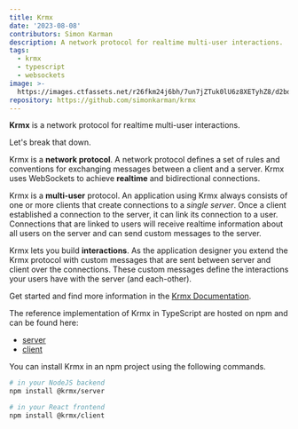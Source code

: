 ```yaml
---
title: Krmx
date: '2023-08-08'
contributors: Simon Karman
description: A network protocol for realtime multi-user interactions.
tags:
  - krmx
  - typescript
  - websockets
image: >-
  https://images.ctfassets.net/r26fkm24j6bh/7un7jZTuk0lU6z8XETyhZ8/d2bdb355e51faed5cb8295d7ff244f45/krmx-events.png
repository: https://github.com/simonkarman/krmx
---
```


**Krmx** is a network protocol for realtime multi-user interactions.

Let's break that down.

Krmx is a **network protocol**. A network protocol defines a set of rules and conventions for exchanging messages between a client and a server. Krmx uses WebSockets to achieve **realtime** and bidirectional connections.

Krmx is a **multi-user** protocol. An application using Krmx always consists of one or more clients that create connections to a *single server*. Once a client established a connection to the server, it can link its connection to a user. Connections that are linked to users will receive realtime information about all users on the server and can send custom messages to the server.

Krmx lets you build **interactions**. As the application designer you extend the Krmx protocol with custom messages that are sent between server and client over the connections. These custom messages define the interactions your users have with the server (and each-other).

Get started and find more information in the [Krmx Documentation](https://simonkarman.github.io/krmx).

The reference implementation of Krmx in TypeScript are hosted on npm and can be found here:
- [server](https://www.npmjs.com/package/@krmx/server)
- [client](https://www.npmjs.com/package/@krmx/client)

You can install Krmx in an npm project using the following commands.

```bash
# in your NodeJS backend
npm install @krmx/server

# in your React frontend
npm install @krmx/client
```
